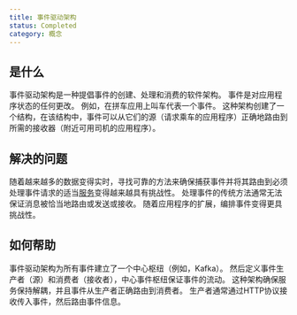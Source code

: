 ```yaml
---
title: 事件驱动架构
status: Completed
category: 概念
---
```


## 是什么

事件驱动架构是一种提倡事件的创建、处理和消费的软件架构。
事件是对应用程序状态的任何更改。
例如，在拼车应用上叫车代表一个事件。
这种架构创建了一个结构，在该结构中，事件可以从它们的源（请求乘车的应用程序）正确地路由到所需的接收器（附近可用司机的应用程序）。

## 解决的问题

随着越来越多的数据变得实时，寻找可靠的方法来确保捕获事件并将其路由到必须处理事件请求的适当[服务](/zh-cn/service/)变得越来越具有挑战性。
处理事件的传统方法通常无法保证消息被恰当地路由或发送或接收。
随着应用程序的扩展，编排事件变得更具挑战性。

## 如何帮助

事件驱动架构为所有事件建立了一个中心枢纽（例如，Kafka）。
然后定义事件生产者（源）和消费者（接收者），中心事件枢纽保证事件的流动。
这种架构确保服务保持解耦，并且事件从生产者正确路由到消费者。
生产者通常通过HTTP协议接收传入事件，然后路由事件信息。
